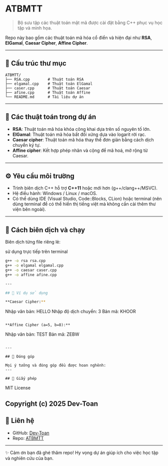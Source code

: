 # ATBMTT

> Bộ sưu tập các thuật toán mật mã được cài đặt bằng C++ phục vụ học tập và minh họa.

Repo này bao gồm các thuật toán mã hóa cổ điển và hiện đại như **RSA**, **ElGamal**, **Caesar Cipher**, **Affine Cipher**.

---

## 📂 Cấu trúc thư mục

```
ATBMTT/
├── RSA.cpp        # Thuật toán RSA
├── elgamal.cpp    # Thuật toán ElGamal
├── caser.cpp      # Thuật toán Caesar
├── afine.cpp      # Thuật toán Affine
└── README.md      # Tài liệu dự án
```

---

## 🚀 Các thuật toán trong dự án

* **RSA**: Thuật toán mã hóa khóa công khai dựa trên số nguyên tố lớn.
* **ElGamal**: Thuật toán mã hóa bất đối xứng dựa vào logarit rời rạc.
* **Caesar cipher**: Thuật toán mã hóa thay thế đơn giản bằng cách dịch chuyển ký tự.
* **Affine cipher**: Kết hợp phép nhân và cộng để mã hoá, mở rộng từ Caesar.

---

## ⚙️ Yêu cầu môi trường

* Trình biên dịch C++ hỗ trợ **C++11** hoặc mới hơn (g++/clang++/MSVC).
* Hệ điều hành: Windows / Linux / macOS.
* Có thể dùng IDE (Visual Studio, Code::Blocks, CLion) hoặc terminal (nên dùng terminal để có thể hiển thị tiếng việt mà không cần cài thêm thư viện bên ngoài).

---

## 🔨 Cách biên dịch và chạy

Biên dịch từng file riêng lẻ:

sử dụng trực tiếp trên terminal
```bash
g++ -o rsa rsa.cpp
g++ -o elgamal elgamal.cpp 
g++ -o caesar caser.cpp 
g++ -o affine afine.cpp 

---

## 📝 Ví dụ sử dụng

**Caesar Cipher:**

```
Nhập văn bản: HELLO
Nhập độ dịch chuyển: 3
Bản mã: KHOOR
```

**Affine Cipher (a=5, b=8):**

```
Nhập văn bản: TEST
Bản mã: ZEBW
```

---

## 🤝 Đóng góp

Mọi ý tưởng và đóng góp đều được hoan nghênh:
---

## 📜 Giấy phép
```
MIT License

Copyright (c) 2025 Dev-Toan
---

## 📧 Liên hệ

* GitHub: [Dev-Toan](https://github.com/Dev-Toan)
* Repo: [ATBMTT](https://github.com/Dev-Toan/ATBMTT)

---

✨ Cảm ơn bạn đã ghé thăm repo! Hy vọng dự án giúp ích cho việc học tập và nghiên cứu của bạn.
